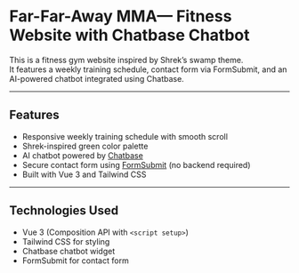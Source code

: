 # Far-Far-Away MMA— Fitness Website with Chatbase Chatbot

This is a fitness gym website inspired by Shrek’s swamp theme.  
It features a weekly training schedule, contact form via FormSubmit, and an AI-powered chatbot integrated using Chatbase.

---

## Features

- Responsive weekly training schedule with smooth scroll  
- Shrek-inspired green color palette  
- AI chatbot powered by [Chatbase](https://www.chatbase.co/)  
- Secure contact form using [FormSubmit](https://formsubmit.co/) (no backend required)  
- Built with Vue 3 and Tailwind CSS

---

## Technologies Used

- Vue 3 (Composition API with `<script setup>`)  
- Tailwind CSS for styling  
- Chatbase chatbot widget  
- FormSubmit for contact form

